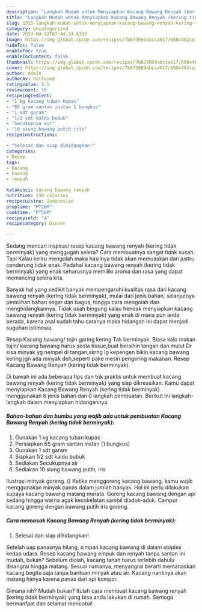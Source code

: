 ```yaml
---
description: "Langkah Mudah untuk Menyiapkan Kacang Bawang Renyah (kering tidak berminyak){ yang Sempurna,  Menu Buat lebaran"
title: "Langkah Mudah untuk Menyiapkan Kacang Bawang Renyah (kering tidak berminyak){ yang Sempurna,  Menu Buat lebaran"
slug: 1315-langkah-mudah-untuk-menyiapkan-kacang-bawang-renyah-kering-tidak-berminyak-yang-sempurna-menu-buat-lebaran
category: Uncategorized
date: 2023-04-12T07:44:33.639Z
image: https://img-global.cpcdn.com/recipes/7b673669abcca617/680x482cq70/kacang-bawang-renyah-kering-tidak-berminyak-foto-resep-utama.jpg
hideToc: false
enableToc: true
enableTocContent: false
thumbnail: https://img-global.cpcdn.com/recipes/7b673669abcca617/680x482cq70/kacang-bawang-renyah-kering-tidak-berminyak-foto-resep-utama.jpg
cover: https://img-global.cpcdn.com/recipes/7b673669abcca617/680x482cq70/kacang-bawang-renyah-kering-tidak-berminyak-foto-resep-utama.jpg
author: Admin
authorAv: notfound
ratingvalue: 4.5
reviewcount: 10
recipeingredient:
- "1 kg kacang tuban kupas"
- "65 gram santan instan 1 bungkus"
- "1 sdt garam"
- "1/2 sdt kaldu bubuk"
- "Secukupnya air"
- "10 siung bawang putih iris"
recipeinstructions:

- "Selesai dan siap dihidangkan!"
categories:
- Resep
tags:
- kacang
- bawang
- renyah

katakunci: kacang bawang renyah 
nutrition: 238 calories
recipecuisine: Indonesian
preptime: "PT26M"
cooktime: "PT56M"
recipeyield: "4"
recipecategory: Dinner

---
```



Sedang mencari inspirasi resep kacang bawang renyah (kering tidak berminyak) yang menggugah selera? Cara membuatnya sangat tidak susah. Tapi Kalau keliru mengolah maka hasilnya tidak akan memuaskan dan justru cenderung tidak enak. Padahal kacang bawang renyah (kering tidak berminyak) yang enak seharusnya memiliki aroma dan rasa yang dapat memancing selera kita.


Banyak hal yang sedikit banyak mempengaruhi kualitas rasa dari kacang bawang renyah (kering tidak berminyak), mulai dari jenis bahan, selanjutnya pemilihan bahan segar dan bagus, hingga cara mengolah dan menghidangkannya. Tidak usah bingung kalau hendak menyiapkan kacang bawang renyah (kering tidak berminyak) yang enak di mana pun anda berada, karena asal sudah tahu caranya maka hidangan ini dapat menjadi suguhan istimewa.

Resep Kacang bawang/ tojin garing kering Tak berminyak. Biasa kalo makan tojin/ kacang bawang harus sedia tissue,buat bersihin tangan dan mulut Dr sisa minyak yg nempel di tangan,skrng lg kepengen bikin kacang bawang kering jgn ada minyak deh,seperti pake mesin pengering makanan. Resep Kacang Bawang Renyah (kering tidak berminyak).


Di bawah ini ada beberapa tips dan trik praktis untuk membuat kacang bawang renyah (kering tidak berminyak) yang siap dikreasikan. Kamu dapat menyiapkan Kacang Bawang Renyah (kering tidak berminyak) menggunakan 6 jenis bahan dan 0 langkah pembuatan. Berikut ini langkah-langkah dalam menyiapkan hidangannya.

<!--inarticleads1-->

##### Bahan-bahan dan bumbu yang wajib ada untuk pembuatan Kacang Bawang Renyah (kering tidak berminyak):

1. Gunakan 1 kg kacang tuban kupas
1. Persiapkan 65 gram santan instan (1 bungkus)
1. Gunakan 1 sdt garam
1. Siapkan 1/2 sdt kaldu bubuk
1. Sediakan Secukupnya air
1. Sediakan 10 siung bawang putih, iris


Ilustrasi minyak goreng. () Ketika menggoreng kacang bawang, kamu wajib menggunakan minyak panas dalam jumlah banyak. Hal ini perlu dilakukan supaya kacang bawang matang merata. Goreng kacang bawang dengan api sedang hingga warna agak kecokelatan sambil diaduk-aduk. Campur kacang goreng dengan bawang putih iris goreng. 

<!--inarticleads2-->

##### Cara memasak Kacang Bawang Renyah (kering tidak berminyak):


1. Selesai dan siap dihidangkan!

Setelah uap panasnya hilang, simpan kacang bawang di dalam stoples kedap udara. Resep kacang bawang empuk dan renyah tanpa santan ini mudah, bukan? Sebelum diolah, kacang tanah harus terlebih dahulu disangrai hingga matang. Sesuai namanya, menyangrai berarti memanaskan kacang begitu saja tanpa bantuan minyak atau air. Kacang nantinya akan matang hanya karena panas dari api kompor. 

Gimana nih? Mudah bukan? Itulah cara membuat kacang bawang renyah (kering tidak berminyak) yang bisa anda lakukan di rumah. Semoga bermanfaat dan selamat mencoba!
